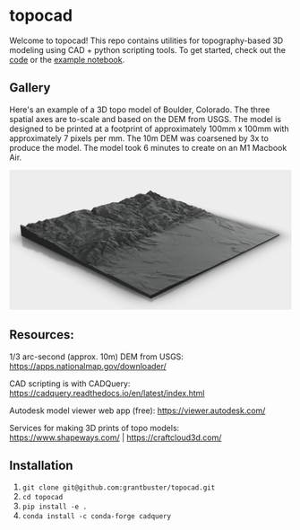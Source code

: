 # topocad

Welcome to topocad! This repo contains utilities for topography-based 3D
modeling using CAD + python scripting tools. To get started, check out the 
[code](https://github.com/grantbuster/topocad/blob/main/topocad/topocad.py) 
or the 
[example notebook](https://github.com/grantbuster/topocad/blob/main/example/example.ipynb). 

## Gallery

Here's an example of a 3D topo model of Boulder, Colorado. The three spatial axes are to-scale and based on the DEM from USGS. The model is designed to be printed at a footprint of approximately 100mm x 100mm with approximately 7 pixels per mm. The 10m DEM was coarsened by 3x to produce the model. The model took 6 minutes to create on an M1 Macbook Air. 

![alt text](https://github.com/grantbuster/topocad/blob/main/boulder_model_capture.png?raw=true)

## Resources:

1/3 arc-second (approx. 10m) DEM from USGS: https://apps.nationalmap.gov/downloader/

CAD scripting is with CADQuery: https://cadquery.readthedocs.io/en/latest/index.html

Autodesk model viewer web app (free): https://viewer.autodesk.com/

Services for making 3D prints of topo models: https://www.shapeways.com/ | https://craftcloud3d.com/

## Installation

1. `git clone git@github.com:grantbuster/topocad.git`
2. `cd topocad`
3. `pip install -e .`
4. `conda install -c conda-forge cadquery`
